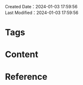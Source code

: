 Created Date：2024-01-03 17:59:56  
Last Modified：2024-01-03 17:59:56

# Tags

# Content

# Reference

